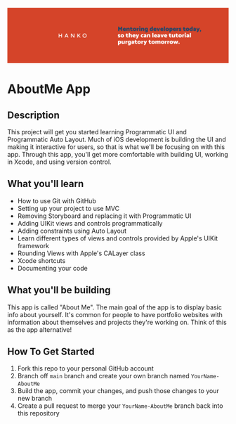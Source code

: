 ![Hanko Banner](Documentation/Banner.png)

# AboutMe App


## Description

This project will get you started learning Programmatic UI and Programmatic Auto Layout. Much of iOS development is building the UI and making it interactive for users, so that is what we'll be focusing on with this app. Through this app, you'll get more comfortable with building UI, working in Xcode, and using version control.

## What you'll learn

* How to use Git with GitHub 
* Setting up your project to use MVC
* Removing Storyboard and replacing it with Programmatic UI
* Adding UIKit views and controls programmatically
* Adding constraints using Auto Layout
* Learn different types of views and controls provided by Apple's UIKit framework
* Rounding Views with Apple's CALayer class
* Xcode shortcuts
* Documenting your code 

## What you'll be building

This app is called "About Me". The main goal of the app is to display basic info about yourself. It's common for people to have portfolio websites with information about themselves and projects they're working on. Think of this as the app alternative!

## How To Get Started

1. Fork this repo to your personal GitHub account
2. Branch off `main` branch and create your own branch named `YourName-AboutMe`
3. Build the app, commit your changes, and push those changes to your new branch
4. Create a pull request to merge your `YourName-AboutMe` branch back into this repository 
